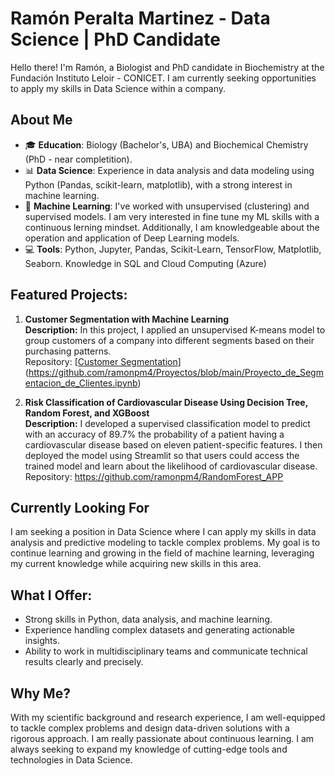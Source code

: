 # **Ramón Peralta Martinez - Data Science | PhD Candidate**

Hello there! I'm Ramón, a Biologist and PhD candidate in Biochemistry at the Fundación Instituto Leloir - CONICET. I am currently seeking opportunities to apply my skills in Data Science within a company.

## **About Me**

- 🎓 **Education**: Biology (Bachelor's, UBA) and Biochemical Chemistry (PhD - near completition).
- 📊 **Data Science**: Experience in data analysis and data modeling using Python (Pandas, scikit-learn, matplotlib), with a strong interest in machine learning.
- 🤖 **Machine Learning**: I've worked with unsupervised (clustering) and supervised models. I am very interested in fine tune my ML skills with a continuous lerning mindset. Additionally, I am knowledgeable about the operation and application of Deep Learning models.
- 💻 **Tools**: Python, Jupyter, Pandas, Scikit-Learn, TensorFlow, Matplotlib, Seaborn. Knowledge in SQL and Cloud Computing (Azure)


## **Featured Projects:**

1. **Customer Segmentation with Machine Learning**  
   **Description:** In this project, I applied an unsupervised K-means model to group customers of a company into different segments based on their purchasing patterns.  
   Repository: [[Customer Segmentation](#)](https://github.com/ramonpm4/Proyectos/blob/main/Proyecto_de_Segmentacion_de_Clientes.ipynb)

2. **Risk Classification of Cardiovascular Disease Using Decision Tree, Random Forest, and XGBoost**  
   **Description:** I developed a supervised classification model to predict with an accuracy of 89.7% the probability of a patient having a cardiovascular disease based on eleven patient-specific features. I then deployed the model using Streamlit so that users could access the trained model and learn about the likelihood of cardiovascular disease.
   Repository: https://github.com/ramonpm4/RandomForest_APP

## **Currently Looking For**

I am seeking a position in Data Science where I can apply my skills in data analysis and predictive modeling to tackle complex problems. My goal is to continue learning and growing in the field of machine learning, leveraging my current knowledge while acquiring new skills in this area.

## **What I Offer:**
- Strong skills in Python, data analysis, and machine learning.
- Experience handling complex datasets and generating actionable insights.
- Ability to work in multidisciplinary teams and communicate technical results clearly and precisely.

## **Why Me?**
With my scientific background and research experience, I am well-equipped to tackle complex problems and design data-driven solutions with a rigorous approach.
I am really passionate about continuous learning. I am always seeking to expand my knowledge of cutting-edge tools and technologies in Data Science.

